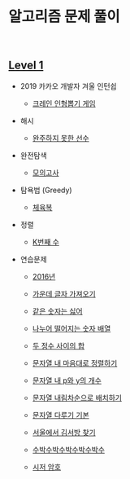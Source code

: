 # 알고리즘 문제 풀이

<br>

## [Level 1](https://github.com/whistleJs/Javascript_algorithm/tree/master/Level1)

* 2019 카카오 개발자 겨울 인턴쉽

  * [크레인 인형뽑기 게임](https://github.com/whistleJs/Javascript_algorithm/tree/master/Level1/%ED%81%AC%EB%A0%88%EC%9D%B8%20%EC%9D%B8%ED%98%95%EB%BD%91%EA%B8%B0%20%EA%B2%8C%EC%9E%84)

* 해시

  * [완주하지 못한 선수](https://github.com/whistleJs/Javascript_algorithm/tree/master/Level1/%EC%99%84%EC%A3%BC%ED%95%98%EC%A7%80%20%EB%AA%BB%ED%95%9C%20%EC%84%A0%EC%88%98)

* 완전탐색

  * [모의고사](https://github.com/whistleJs/Javascript_algorithm/tree/master/Level1/%EB%AA%A8%EC%9D%98%EA%B3%A0%EC%82%AC)

* 탐욕법 (Greedy)

  * [체육복](https://github.com/whistleJs/Javascript_algorithm/tree/master/Level1/%EC%B2%B4%EC%9C%A1%EB%B3%B5)

* 정렬

  * [K번째 수](https://github.com/whistleJs/Javascript_algorithm/tree/master/Level1/K%EB%B2%88%EC%A7%B8%20%EC%88%98)

* 연습문제

  * [2016년](https://github.com/whistleJs/Javascript_algorithm/tree/master/Level1/2016%EB%85%84)

  * [가운데 글자 가져오기](https://github.com/whistleJs/Javascript_algorithm/tree/master/Level1/%EA%B0%80%EC%9A%B4%EB%8D%B0%20%EA%B8%80%EC%9E%90%20%EA%B0%80%EC%A0%B8%EC%98%A4%EA%B8%B0)

  * [같은 숫자는 싫어](https://github.com/whistleJs/Javascript_algorithm/tree/master/Level1/%EA%B0%99%EC%9D%80%20%EC%88%AB%EC%9E%90%EB%8A%94%20%EC%8B%AB%EC%96%B4)

  * [나누어 떨어지는 숫자 배열](https://github.com/whistleJs/Javascript_algorithm/tree/master/Level1/%EB%82%98%EB%88%84%EC%96%B4%20%EB%96%A8%EC%96%B4%EC%A7%80%EB%8A%94%20%EC%88%AB%EC%9E%90%20%EB%B0%B0%EC%97%B4)

  * [두 정수 사이의 합](https://github.com/whistleJs/Javascript_algorithm/tree/master/Level1/%EB%91%90%20%EC%A0%95%EC%88%98%20%EC%82%AC%EC%9D%B4%EC%9D%98%20%ED%95%A9)

  * [문자열 내 마음대로 정렬하기](https://github.com/whistleJs/Javascript_algorithm/tree/master/Level1/%EB%AC%B8%EC%9E%90%EC%97%B4%20%EB%82%B4%20%EB%A7%88%EC%9D%8C%EB%8C%80%EB%A1%9C%20%EC%A0%95%EB%A0%AC%ED%95%98%EA%B8%B0)

  * [문자열 내 p와 y의 개수](https://github.com/whistleJs/Javascript_algorithm/tree/master/Level1/%EB%AC%B8%EC%9E%90%EC%97%B4%20%EB%82%B4%20p%EC%99%80%20y%EC%9D%98%20%EA%B0%9C%EC%88%98)

  * [문자열 내림차순으로 배치하기](https://github.com/whistleJs/Javascript_algorithm/tree/master/Level1/%EB%AC%B8%EC%9E%90%EC%97%B4%20%EB%82%B4%EB%A6%BC%EC%B0%A8%EC%88%9C%EC%9C%BC%EB%A1%9C%20%EB%B0%B0%EC%B9%98%ED%95%98%EA%B8%B0)

  * [문자열 다루기 기본](https://github.com/whistleJs/Javascript_algorithm/tree/master/Level1/%EB%AC%B8%EC%9E%90%EC%97%B4%20%EB%8B%A4%EB%A3%A8%EA%B8%B0%20%EA%B8%B0%EB%B3%B8)

  * [서울에서 김서방 찾기](https://github.com/whistleJs/Javascript_algorithm/tree/master/Level1/%EC%84%9C%EC%9A%B8%EC%97%90%EC%84%9C%20%EA%B9%80%EC%84%9C%EB%B0%A9%20%EC%B0%BE%EA%B8%B0)

  * [수박수박수박수박수박수](https://github.com/whistleJs/Javascript_algorithm/tree/master/Level1/%EC%88%98%EB%B0%95%EC%88%98%EB%B0%95%EC%88%98%EB%B0%95%EC%88%98%EB%B0%95%EC%88%98%EB%B0%95%EC%88%98)

  * [시저 암호](https://github.com/whistleJs/Javascript_algorithm/tree/master/Level1/%EC%8B%9C%EC%A0%80%20%EC%95%94%ED%98%B8)